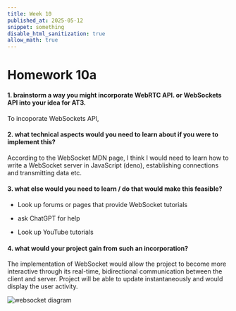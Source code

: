 ```yaml
---
title: Week 10
published_at: 2025-05-12
snippet: something
disable_html_sanitization: true
allow_math: true
---
```


# Homework 10a

#### 1. brainstorm a way you might incorporate WebRTC API. or WebSockets API into your idea for AT3.

To incoporate WebSockets API,

#### 2. what technical aspects would you need to learn about if you were to implement this?

According to the WebSocket MDN page, I think I would need to learn how to write a WebSocket server in JavaScript (deno), establishing connections and transmitting data etc.

#### 3. what else would you need to learn / do that would make this feasible?

- Look up forums or pages that provide WebSocket tutorials

- ask ChatGPT for help

- Look up YouTube tutorials

#### 4. what would your project gain from such an incorporation?

The implementation of WebSocket would allow the project to become more interactive through its real-time, bidirectional communication between the client and server. Project will be able to update instantaneously and would display the user activity.

![websocket diagram](Pictures/websocket.png)
